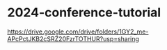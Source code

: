 # 2024-conference-tutorial

https://drive.google.com/drive/folders/1GY2_me-APcPctJKB2cSRZ20FzrTOTHUR?usp=sharing
